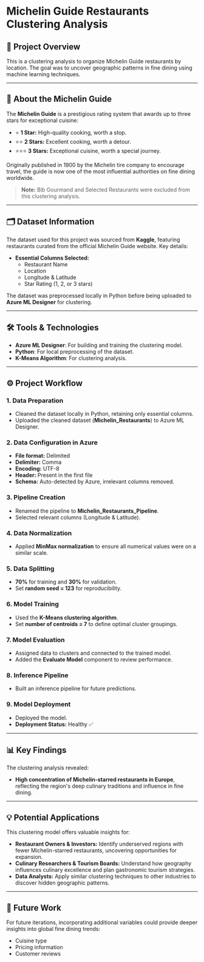 # Michelin Guide Restaurants Clustering Analysis

## 📌 Project Overview

This is a clustering analysis to organize Michelin Guide restaurants by location. The goal was to uncover geographic patterns in fine dining using machine learning techniques.

---

## 🌟 About the Michelin Guide

The **Michelin Guide** is a prestigious rating system that awards up to three stars for exceptional cuisine:

- ⭐ **1 Star:** High-quality cooking, worth a stop.
- ⭐⭐ **2 Stars:** Excellent cooking, worth a detour.
- ⭐⭐⭐ **3 Stars:** Exceptional cuisine, worth a special journey.

Originally published in 1900 by the Michelin tire company to encourage travel, the guide is now one of the most influential authorities on fine dining worldwide.

> **Note:** Bib Gourmand and Selected Restaurants were excluded from this clustering analysis.

---

## 🗂️ Dataset Information

The dataset used for this project was sourced from **Kaggle**, featuring restaurants curated from the official Michelin Guide website. Key details:

- **Essential Columns Selected:**
  - Restaurant Name
  - Location
  - Longitude & Latitude
  - Star Rating (1, 2, or 3 stars)

The dataset was preprocessed locally in Python before being uploaded to **Azure ML Designer** for clustering.

---

## 🛠️ Tools & Technologies

- **Azure ML Designer**: For building and training the clustering model.
- **Python**: For local preprocessing of the dataset.
- **K-Means Algorithm**: For clustering analysis.

---

## ⚙️ Project Workflow

### 1. **Data Preparation**

- Cleaned the dataset locally in Python, retaining only essential columns.
- Uploaded the cleaned dataset (**Michelin\_Restaurants**) to Azure ML Designer.

### 2. **Data Configuration in Azure**

- **File format:** Delimited
- **Delimiter:** Comma
- **Encoding:** UTF-8
- **Header:** Present in the first file
- **Schema:** Auto-detected by Azure, irrelevant columns removed.

### 3. **Pipeline Creation**

- Renamed the pipeline to **Michelin\_Restaurants\_Pipeline**.
- Selected relevant columns (Longitude & Latitude).

### 4. **Data Normalization**

- Applied **MinMax normalization** to ensure all numerical values were on a similar scale.

### 5. **Data Splitting**

- **70%** for training and **30%** for validation.
- Set **random seed = 123** for reproducibility.

### 6. **Model Training**

- Used the **K-Means clustering algorithm**.
- Set **number of centroids = 7** to define optimal cluster groupings.

### 7. **Model Evaluation**

- Assigned data to clusters and connected to the trained model.
- Added the **Evaluate Model** component to review performance.

### 8. **Inference Pipeline**

- Built an inference pipeline for future predictions.

### 9. **Model Deployment**

- Deployed the model.
- **Deployment Status:** Healthy ✅

---

## 📊 Key Findings

The clustering analysis revealed:

- **High concentration of Michelin-starred restaurants in Europe**, reflecting the region's deep culinary traditions and influence in fine dining.

---

## 💡 Potential Applications

This clustering model offers valuable insights for:

- **Restaurant Owners & Investors:** Identify underserved regions with fewer Michelin-starred restaurants, uncovering opportunities for expansion.
- **Culinary Researchers & Tourism Boards:** Understand how geography influences culinary excellence and plan gastronomic tourism strategies.
- **Data Analysts:** Apply similar clustering techniques to other industries to discover hidden geographic patterns.

---

## 🔄 Future Work

For future iterations, incorporating additional variables could provide deeper insights into global fine dining trends:

- Cuisine type
- Pricing information
- Customer reviews

